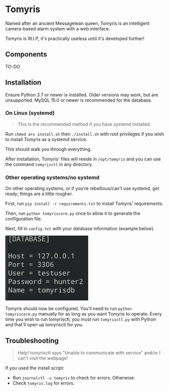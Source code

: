 # Tomyris
Named after an ancient Messagetean queen, Tomyris is an intelligent camera-based alarm system with a web interface. 

Tomyris is W.I.P, it's practically useless until it's developed further!

## Components

TO-DO

## Installation

Ensure Python 3.7 or newer is installed. Older versions may work, but are unsupported.
MySQL 15.0 or newer is recommended for the database.

### On Linux (systemd)
> This is the recommended method if you have systemd installed.

Run `chmod a+x install.sh` then `./install.sh` with root privileges if you wish to install Tomyris as a systemd service.

This should walk you through everything.

After installation, Tomyris' files will reside in ``/opt/tomyris`` and you can use the command ``tomyrisctl`` in any directory.

### Other operating systems/no systemd

On other operating systems, or if you're rebellious/can't use systemd, get ready; things are a little rougher.

First, run ``pip install -r requirements.txt`` to install Tomyris' requirements.

Then, run ``python tomyriscore.py`` once to allow it to generate the configuration file.

Next, fill in `config.txt` with your database information (example below).

![Next, fill in `config.txt` with your database information.](imgs/example_config.png)


Tomyris should now be configured. You'll need to run ``python tomyriscore.py`` manually for as long as you want Tomyris to operate.
Every time you wish to run tomyrisctl, you must run ``tomyrisctl.py`` with Python and that'll open up tomyrisctl for you.

## Troubleshooting

> Help! tomyrisctl says "Unable to communicate with service" and/or I can't visit the webpage!

If you used the install script:
- Run `journalctl -u tomyris` to check for errors.
Otherwise:
- Check `tomyris.log` for errors.